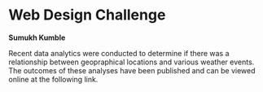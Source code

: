 # Web Design Challenge

**Sumukh Kumble**

Recent data analytics were conducted to determine if there was a relationship between geopraphical locations and various weather events. The outcomes of these analyses have been published and can be viewed online at the following link.

[Weather Analysis]: https://skumble27.github.io/Web-Design-Challenge/index.html	"Latitude vs X"



